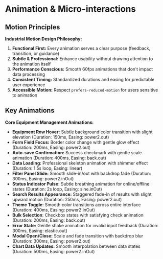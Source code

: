# Animation & Micro-interactions

## Motion Principles

**Industrial Motion Design Philosophy:**
1. **Functional First:** Every animation serves a clear purpose (feedback, transition, or guidance)
2. **Subtle & Professional:** Enhance usability without drawing attention to the animation itself
3. **Performance Conscious:** Smooth 60fps animations that don't impact data processing
4. **Consistent Timing:** Standardized durations and easing for predictable user experience
5. **Accessible Motion:** Respect `prefers-reduced-motion` for users sensitive to animation

## Key Animations

**Core Equipment Management Animations:**

- **Equipment Row Hover:** Subtle background color transition with slight elevation (Duration: 150ms, Easing: power2.out)
- **Form Field Focus:** Border color change with gentle glow effect (Duration: 200ms, Easing: power2.out)
- **Auto-save Confirmation:** Success checkmark with gentle scale animation (Duration: 400ms, Easing: back.out)
- **Data Loading:** Professional skeleton animation with shimmer effect (Duration: 1.5s loop, Easing: linear)
- **Filter Panel Slide:** Smooth slide-in/out with backdrop fade (Duration: 300ms, Easing: power2.inOut)
- **Status Indicator Pulse:** Subtle breathing animation for online/offline states (Duration: 2s loop, Easing: sine.inOut)
- **Search Results Appearance:** Staggered fade-in of results with slight upward motion (Duration: 250ms, Easing: power2.out)
- **Theme Toggle:** Smooth color transitions across entire interface (Duration: 400ms, Easing: power2.inOut)
- **Bulk Selection:** Checkbox states with satisfying check animation (Duration: 200ms, Easing: back.out)
- **Error State:** Gentle shake animation for invalid input feedback (Duration: 300ms, Easing: elastic.out)
- **Modal Open/Close:** Scale and fade transition with backdrop blur (Duration: 300ms, Easing: power2.out)
- **Chart Data Updates:** Smooth interpolation between data states (Duration: 500ms, Easing: power2.inOut)

